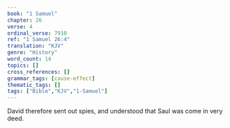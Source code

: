 ```yaml
---
book: "1 Samuel"
chapter: 26
verse: 4
ordinal_verse: 7910
ref: "1 Samuel 26:4"
translation: "KJV"
genre: "History"
word_count: 14
topics: []
cross_references: []
grammar_tags: [cause-effect]
thematic_tags: []
tags: ["Bible","KJV","1-Samuel"]
---
```

David therefore sent out spies, and understood that Saul was come in very deed.
